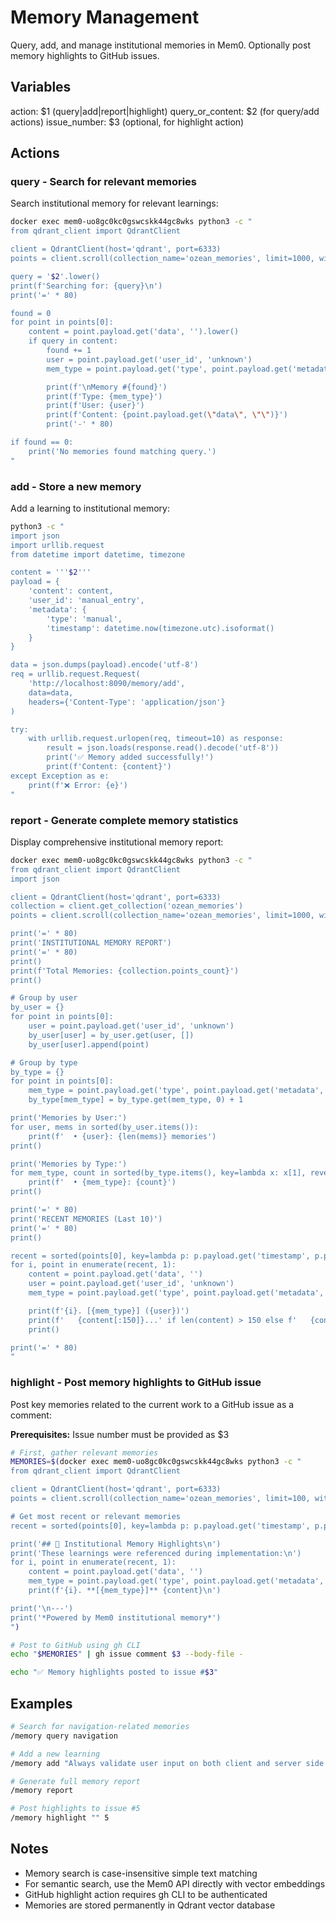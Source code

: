 # Memory Management

Query, add, and manage institutional memories in Mem0. Optionally post memory highlights to GitHub issues.

## Variables

action: $1 (query|add|report|highlight)
query_or_content: $2 (for query/add actions)
issue_number: $3 (optional, for highlight action)

## Actions

### query - Search for relevant memories

Search institutional memory for relevant learnings:

```bash
docker exec mem0-uo8gc0kc0gswcskk44gc8wks python3 -c "
from qdrant_client import QdrantClient

client = QdrantClient(host='qdrant', port=6333)
points = client.scroll(collection_name='ozean_memories', limit=1000, with_payload=True, with_vectors=False)

query = '$2'.lower()
print(f'Searching for: {query}\n')
print('=' * 80)

found = 0
for point in points[0]:
    content = point.payload.get('data', '').lower()
    if query in content:
        found += 1
        user = point.payload.get('user_id', 'unknown')
        mem_type = point.payload.get('type', point.payload.get('metadata', {}).get('type', 'general'))

        print(f'\nMemory #{found}')
        print(f'Type: {mem_type}')
        print(f'User: {user}')
        print(f'Content: {point.payload.get(\"data\", \"\")}')
        print('-' * 80)

if found == 0:
    print('No memories found matching query.')
"
```

### add - Store a new memory

Add a learning to institutional memory:

```bash
python3 -c "
import json
import urllib.request
from datetime import datetime, timezone

content = '''$2'''
payload = {
    'content': content,
    'user_id': 'manual_entry',
    'metadata': {
        'type': 'manual',
        'timestamp': datetime.now(timezone.utc).isoformat()
    }
}

data = json.dumps(payload).encode('utf-8')
req = urllib.request.Request(
    'http://localhost:8090/memory/add',
    data=data,
    headers={'Content-Type': 'application/json'}
)

try:
    with urllib.request.urlopen(req, timeout=10) as response:
        result = json.loads(response.read().decode('utf-8'))
        print('✅ Memory added successfully!')
        print(f'Content: {content}')
except Exception as e:
    print(f'❌ Error: {e}')
"
```

### report - Generate complete memory statistics

Display comprehensive institutional memory report:

```bash
docker exec mem0-uo8gc0kc0gswcskk44gc8wks python3 -c "
from qdrant_client import QdrantClient
import json

client = QdrantClient(host='qdrant', port=6333)
collection = client.get_collection('ozean_memories')
points = client.scroll(collection_name='ozean_memories', limit=1000, with_payload=True, with_vectors=False)

print('=' * 80)
print('INSTITUTIONAL MEMORY REPORT')
print('=' * 80)
print()
print(f'Total Memories: {collection.points_count}')
print()

# Group by user
by_user = {}
for point in points[0]:
    user = point.payload.get('user_id', 'unknown')
    by_user[user] = by_user.get(user, [])
    by_user[user].append(point)

# Group by type
by_type = {}
for point in points[0]:
    mem_type = point.payload.get('type', point.payload.get('metadata', {}).get('type', 'general'))
    by_type[mem_type] = by_type.get(mem_type, 0) + 1

print('Memories by User:')
for user, mems in sorted(by_user.items()):
    print(f'  • {user}: {len(mems)} memories')
print()

print('Memories by Type:')
for mem_type, count in sorted(by_type.items(), key=lambda x: x[1], reverse=True):
    print(f'  • {mem_type}: {count}')
print()

print('=' * 80)
print('RECENT MEMORIES (Last 10)')
print('=' * 80)
print()

recent = sorted(points[0], key=lambda p: p.payload.get('timestamp', p.payload.get('created_at', '')), reverse=True)[:10]
for i, point in enumerate(recent, 1):
    content = point.payload.get('data', '')
    user = point.payload.get('user_id', 'unknown')
    mem_type = point.payload.get('type', point.payload.get('metadata', {}).get('type', 'general'))

    print(f'{i}. [{mem_type}] ({user})')
    print(f'   {content[:150]}...' if len(content) > 150 else f'   {content}')
    print()

print('=' * 80)
"
```

### highlight - Post memory highlights to GitHub issue

Post key memories related to the current work to a GitHub issue as a comment:

**Prerequisites:** Issue number must be provided as $3

```bash
# First, gather relevant memories
MEMORIES=$(docker exec mem0-uo8gc0kc0gswcskk44gc8wks python3 -c "
from qdrant_client import QdrantClient

client = QdrantClient(host='qdrant', port=6333)
points = client.scroll(collection_name='ozean_memories', limit=100, with_payload=True, with_vectors=False)

# Get most recent or relevant memories
recent = sorted(points[0], key=lambda p: p.payload.get('timestamp', p.payload.get('created_at', '')), reverse=True)[:5]

print('## 🧠 Institutional Memory Highlights\n')
print('These learnings were referenced during implementation:\n')
for i, point in enumerate(recent, 1):
    content = point.payload.get('data', '')
    mem_type = point.payload.get('type', point.payload.get('metadata', {}).get('type', 'general'))
    print(f'{i}. **[{mem_type}]** {content}\n')

print('\n---')
print('*Powered by Mem0 institutional memory*')
")

# Post to GitHub using gh CLI
echo "$MEMORIES" | gh issue comment $3 --body-file -

echo "✅ Memory highlights posted to issue #$3"
```

## Examples

```bash
# Search for navigation-related memories
/memory query navigation

# Add a new learning
/memory add "Always validate user input on both client and server side for security"

# Generate full memory report
/memory report

# Post highlights to issue #5
/memory highlight "" 5
```

## Notes

- Memory search is case-insensitive simple text matching
- For semantic search, use the Mem0 API directly with vector embeddings
- GitHub highlight action requires gh CLI to be authenticated
- Memories are stored permanently in Qdrant vector database
